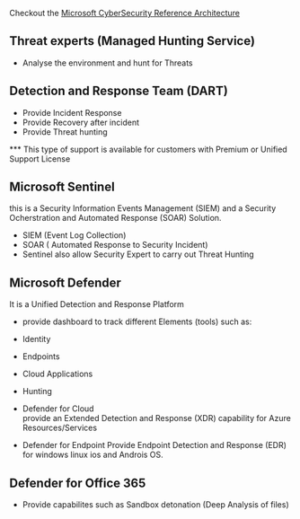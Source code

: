 
Checkout the [Microsoft CyberSecurity Reference Architecture](https://www.bing.com/ck/a?!&&p=8b42e6b2ed370f80JmltdHM9MTY3ODA2MDgwMCZpZ3VpZD0wZmRiMWY5ZS1iZjJhLTY3MjUtMjAwYi0wZDlkYmU0ZDY2YmMmaW5zaWQ9NTIwMQ&ptn=3&hsh=3&fclid=0fdb1f9e-bf2a-6725-200b-0d9dbe4d66bc&psq=mcra+microsoft&u=a1aHR0cHM6Ly9sZWFybi5taWNyb3NvZnQuY29tL2VuLXVzL3NlY3VyaXR5L2N5YmVyc2VjdXJpdHktcmVmZXJlbmNlLWFyY2hpdGVjdHVyZS9tY3Jh&ntb=1)

## Threat experts (Managed Hunting Service)  
- Analyse the environment and hunt for Threats

## Detection and Response Team (DART)  
- Provide Incident Response
- Provide Recovery after incident
- Provide Threat hunting

*** This type of support is available for customers with Premium or Unified Support License  

## Microsoft Sentinel  
this is a Security Information Events Management (SIEM) and a Security Ocherstration and Automated Response (SOAR) Solution.

- SIEM (Event Log Collection)
- SOAR ( Automated Response to Security Incident)
- Sentinel also allow Security Expert to carry out Threat Hunting

## Microsoft Defender  
It is a Unified Detection and Response Platform  
- provide dashboard to track different Elements (tools) such as: 

 - Identity 
 - Endpoints  
 - Cloud Applications  
 - Hunting  
 
- Defender for Cloud   
provide an Extended  Detection and Response (XDR) capability for Azure Resources/Services

- Defender for Endpoint 
Provide Endpoint Detection and Response (EDR) for windows linux ios and Androis OS.  

## Defender for Office 365  
- Provide capabilites such as Sandbox detonation (Deep Analysis of files)



